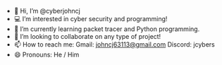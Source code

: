 - 👋 Hi, I’m @cyberjohncj
- 💻 I’m interested in cyber security and programming!
- 🌱 I’m currently learning packet tracer and Python programming.
- 💞️ I’m looking to collaborate on any type of project!
- 📫 How to reach me: Gmail: johncj63113@gmail.com Discord: jcybers
- 😄 Pronouns: He / Him

